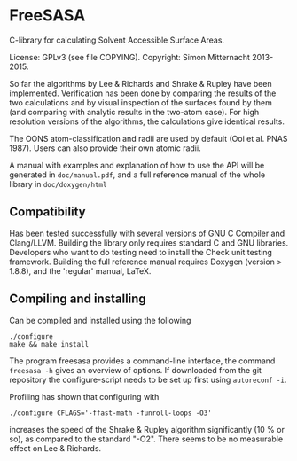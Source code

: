 FreeSASA
=======

C-library for calculating Solvent Accessible Surface Areas.

License: GPLv3 (see file COPYING). Copyright: Simon Mitternacht 2013-2015.

So far the algorithms by Lee & Richards and Shrake & Rupley have been
implemented. Verification has been done by comparing the results of
the two calculations and by visual inspection of the surfaces found by
them (and comparing with analytic results in the two-atom case). For
high resolution versions of the algorithms, the calculations give
identical results.

The OONS atom-classification and radii are used by default (Ooi et al.
PNAS 1987). Users can also provide their own atomic radii.

A manual with examples and explanation of how to use the API will be
generated in `doc/manual.pdf`, and a full reference manual of the 
whole library in `doc/doxygen/html`

Compatibility
-------------

Has been tested successfully with several versions of GNU C Compiler
and Clang/LLVM. Building the library only requires standard C and GNU
libraries.  Developers who want to do testing need to install the
Check unit testing framework.  Building the full reference manual
requires Doxygen (version > 1.8.8), and the 'regular' manual, LaTeX.

Compiling and installing
------------------------

Can be compiled and installed using the following

    ./configure
    make && make install

The program freesasa provides a command-line interface, the command
`freesasa -h` gives an overview of options. If downloaded from the
git repository the configure-script needs to be set up first using 
`autoreconf -i`.

Profiling has shown that configuring with 

    ./configure CFLAGS='-ffast-math -funroll-loops -O3' 

increases the speed of the Shrake & Rupley algorithm significantly (10
% or so), as compared to the standard "-O2". There seems to be no
measurable effect on Lee & Richards.

